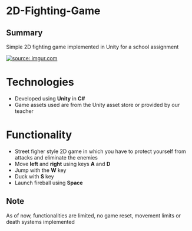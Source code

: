 # 2D-Fighting-Game

## Summary

 Simple 2D fighting game implemented in Unity for a school assignment
 
<a href="https://imgur.com/Xpttqw3"><img src="https://i.imgur.com/Xpttqw3.gif" title="source: imgur.com" /></a>

# Technologies

- Developed using **Unity** in **C#**
- Game assets used are from the Unity asset store or provided by our teacher

# Functionality

- Street figher style 2D game in which you have to protect yourself from attacks and eliminate the enemies
- Move **left** and **right** using keys **A** and **D**
- Jump with the **W** key
- Duck with **S** key
- Launch fireball using **Space**

## Note
As of now, functionalities are limited, no game reset, movement limits or death systems implemented
<!--stackedit_data:
eyJoaXN0b3J5IjpbMTg4MTY2OTM2MSwyMTQwMzI1MTg0LC01ND
A1Mjc3NjRdfQ==
-->